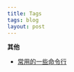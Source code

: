 ```yaml
---
title: Tags
tags: blog
layout: post
---
```


**其他**
- [常用的一些命令行](https://moxiaodegu.github.io/2020/2020/03/tools-commoncmd/)